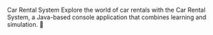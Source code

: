 Car Rental System
Explore the world of car rentals with the Car Rental System, a Java-based console application that combines learning and simulation. 🌟
